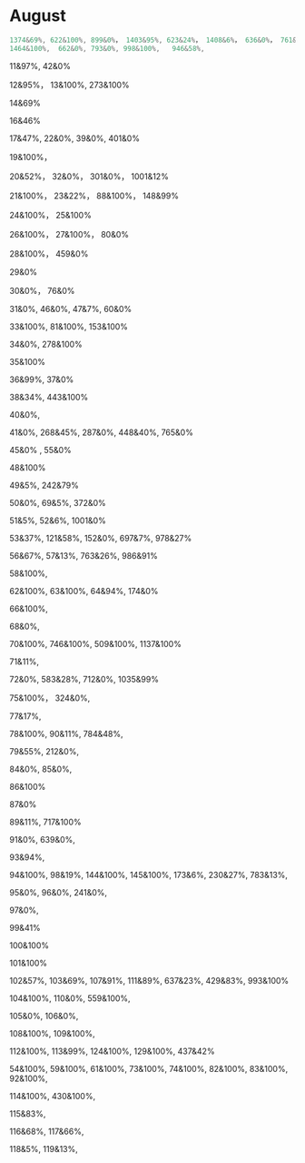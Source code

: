 # August

```java
1374&69%, 622&100%, 899&0%， 1403&95%, 623&24%， 1408&6%， 636&0%， 761&0%， 1413&100%， 1302&53%， 1224&0%, 1450&100%, 654&75%, 1455&100%, 655&0%， 782&0%, 1460&77%, 659&41%,
1464&100%,	662&0%,	793&0%,	998&100%,	946&58%,
```

11&97%, 42&0%

12&95%， 13&100%, 273&100%

14&69%

16&46%

17&47%,  22&0%,  39&0%, 401&0%

19&100%，

20&52%， 32&0%， 301&0%， 1001&12%

21&100%， 23&22%， 88&100%， 148&99%

24&100%， 25&100%

26&100%， 27&100%， 80&0%

28&100%， 459&0%

29&0%

30&0%， 76&0%

31&0%,  	46&0%,	 47&7%, 	60&0%

33&100%, 	81&100%, 	153&100%

34&0%, 	278&100%

35&100%

36&99%, 	37&0%

38&34%, 	443&100%

40&0%,  

41&0%,   268&45%, 	 287&0%, 	448&40%,	 765&0%

45&0%   , 55&0%

48&100%

49&5%,	 242&79%

50&0%,	  69&5%,	372&0%

51&5%,	 52&6%,	1001&0%

53&37%,	121&58%,	152&0%,	697&7%,	978&27%

56&67%,	57&13%,	763&26%,	986&91%

58&100%,	

62&100%,	63&100%,	64&94%,	174&0%

66&100%,	

68&0%,	

70&100%,	746&100%,	509&100%,	1137&100%

71&11%,	

72&0%,	583&28%,	712&0%,	1035&99%

75&100%，	324&0%,

77&17%,	

78&100%,	90&11%,	784&48%,

79&55%,	212&0%,

84&0%,	85&0%,

86&100%

87&0%

89&11%,	717&100%

91&0%,	639&0%,

93&94%,	

94&100%,	98&19%,	144&100%,	145&100%,	173&6%,	230&27%,	783&13%,

95&0%,	96&0%,	241&0%,

97&0%,	

99&41%

100&100%

101&100%

102&57%,	103&69%,	107&91%,	111&89%,	637&23%,	429&83%,	993&100%

104&100%,	110&0%,	559&100%,

105&0%,	106&0%,

108&100%,	109&100%,	

112&100%,	113&99%,	124&100%,	129&100%,	437&42%

54&100%,	59&100%,	61&100%,	73&100%,	74&100%,	82&100%,	83&100%,	92&100%,

114&100%,	430&100%,

115&83%,	

116&68%,	117&66%,

118&5%,	119&13%,

